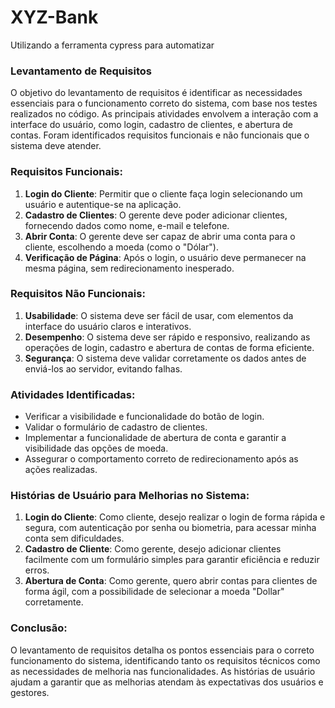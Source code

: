 # XYZ-Bank
Utilizando a ferramenta cypress para automatizar

### **Levantamento de Requisitos**

O objetivo do levantamento de requisitos é identificar as necessidades essenciais para o funcionamento correto do sistema, com base nos testes realizados no código. As principais atividades envolvem a interação com a interface do usuário, como login, cadastro de clientes, e abertura de contas. Foram identificados requisitos funcionais e não funcionais que o sistema deve atender.

### **Requisitos Funcionais:**
1. **Login do Cliente**: Permitir que o cliente faça login selecionando um usuário e autentique-se na aplicação.
2. **Cadastro de Clientes**: O gerente deve poder adicionar clientes, fornecendo dados como nome, e-mail e telefone.
3. **Abrir Conta**: O gerente deve ser capaz de abrir uma conta para o cliente, escolhendo a moeda (como o "Dólar").
4. **Verificação de Página**: Após o login, o usuário deve permanecer na mesma página, sem redirecionamento inesperado.

### **Requisitos Não Funcionais:**
1. **Usabilidade**: O sistema deve ser fácil de usar, com elementos da interface do usuário claros e interativos.
2. **Desempenho**: O sistema deve ser rápido e responsivo, realizando as operações de login, cadastro e abertura de contas de forma eficiente.
3. **Segurança**: O sistema deve validar corretamente os dados antes de enviá-los ao servidor, evitando falhas.

### **Atividades Identificadas:**
- Verificar a visibilidade e funcionalidade do botão de login.
- Validar o formulário de cadastro de clientes.
- Implementar a funcionalidade de abertura de conta e garantir a visibilidade das opções de moeda.
- Assegurar o comportamento correto de redirecionamento após as ações realizadas.

### **Histórias de Usuário para Melhorias no Sistema:**
1. **Login do Cliente**: Como cliente, desejo realizar o login de forma rápida e segura, com autenticação por senha ou biometria, para acessar minha conta sem dificuldades.
2. **Cadastro de Cliente**: Como gerente, desejo adicionar clientes facilmente com um formulário simples para garantir eficiência e reduzir erros.
3. **Abertura de Conta**: Como gerente, quero abrir contas para clientes de forma ágil, com a possibilidade de selecionar a moeda "Dollar" corretamente.

### **Conclusão:**
O levantamento de requisitos detalha os pontos essenciais para o correto funcionamento do sistema, identificando tanto os requisitos técnicos como as necessidades de melhoria nas funcionalidades. As histórias de usuário ajudam a garantir que as melhorias atendam às expectativas dos usuários e gestores.

